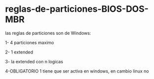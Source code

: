 # reglas-de-particiones-BIOS-DOS-MBR
las reglas de particiones son de Windows:

1- 4 particiones maximo

2- 1 extended

3- la extended con n logicas

4-OBLIGATORIO 1 tiene que ser activa en windows, en cambio linux no
